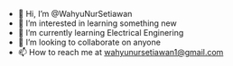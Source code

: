 - 👋 Hi, I’m @WahyuNurSetiawan
- 👀 I’m interested in learning something new
- 🌱 I’m currently learning Electrical Enginering
- 💞️ I’m looking to collaborate on anyone
- 📫 How to reach me at wahyunursetiawan1@gmail.com

<!---
WahyuNurSetiawan/WahyuNurSetiawan is a ✨ special ✨ repository because its `README.md` (this file) appears on your GitHub profile.
You can click the Preview link to take a look at your changes.
--->
